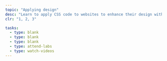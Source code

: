 ```yaml
---
topic: "Applying design"
desc: "Learn to apply CSS code to websites to enhance their design with basic typography."
clr: "1, 2, 3"

tasks:
  - type: blank
  - type: blank
  - type: blank
  - type: attend-labs
  - type: watch-videos
---
```

